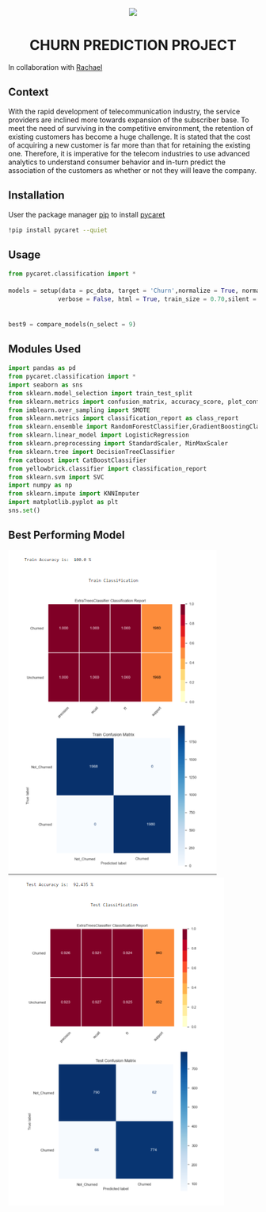
<p align="center"> <img src="https://www.flaticon.com/svg/vstatic/svg/3447/3447965.svg?token=exp=1619095259~hmac=8ee4de4b8ce9f513569bee3658c9b12e" width="200" /> </p>
<h1 align="center"> CHURN PREDICTION PROJECT </h1>

In collaboration with [Rachael](https://github.com/Bamy-dev)  

## Context
With the rapid development of telecommunication industry, the service providers are inclined more towards expansion of the subscriber base. To meet the need of surviving in the competitive environment, the retention of existing customers has become a huge challenge. It is stated that the cost of acquiring a new customer is far more than that for retaining the existing one. Therefore, it is imperative for the telecom industries to use advanced analytics to understand consumer behavior and in-turn predict the association of the customers as whether or not they will leave the company.


## Installation


User the package manager [pip](https://pip.pypa.io/en/stable/) to install [pycaret](https://pycaret.org/)

```bash
!pip install pycaret --quiet
```
## Usage
```python
from pycaret.classification import *

models = setup(data = pc_data, target = 'Churn',normalize = True, normalize_method = 'minmax',transformation = True,
              verbose = False, html = True, train_size = 0.70,silent = True, session_id = 100, numeric_features = ['ContractRenewal', 'CustServCalls'])


best9 = compare_models(n_select = 9)
```

## Modules Used
```python
import pandas as pd
from pycaret.classification import *
import seaborn as sns
from sklearn.model_selection import train_test_split
from sklearn.metrics import confusion_matrix, accuracy_score, plot_confusion_matrix
from imblearn.over_sampling import SMOTE 
from sklearn.metrics import classification_report as class_report
from sklearn.ensemble import RandomForestClassifier,GradientBoostingClassifier,ExtraTreesClassifier
from sklearn.linear_model import LogisticRegression
from sklearn.preprocessing import StandardScaler, MinMaxScaler
from sklearn.tree import DecisionTreeClassifier
from catboost import CatBoostClassifier
from yellowbrick.classifier import classification_report
from sklearn.svm import SVC
import numpy as np
from sklearn.impute import KNNImputer
import matplotlib.pyplot as plt
sns.set()
```

## Best Performing Model
![](SourceImages/ChurnExtraTreesTrain.PNG)
![](SourceImages/ChurnExtraTreesTest.PNG)



